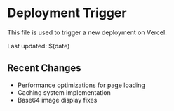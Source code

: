# Deployment Trigger

This file is used to trigger a new deployment on Vercel.

Last updated: $(date)

## Recent Changes
- Performance optimizations for page loading
- Caching system implementation
- Base64 image display fixes